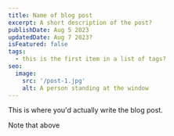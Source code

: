 ```yaml
---
title: Name of blog post
excerpt: A short description of the post?
publishDate: Aug 5 2023
updatedDate: Aug 7 2023?
isFeatured: false
tags:
  - this is the first item in a list of tags?
seo:
  image:
    src: '/post-1.jpg'
    alt: A person standing at the window
---
```


This is where you'd actually write the blog post.

Note that above
